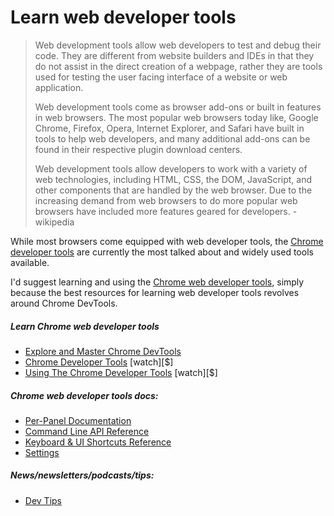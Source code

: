 # Learn web developer tools

> Web development tools allow web developers to test and debug their code. They are different from website builders and IDEs in that they do not assist in the direct creation of a webpage, rather they are tools used for testing the user facing interface of a website or web application.
>
> Web development tools come as browser add-ons or built in features in web browsers. The most popular web browsers today like, Google Chrome, Firefox, Opera, Internet Explorer, and Safari have built in tools to help web developers, and many additional add-ons can be found in their respective plugin download centers.
>
> Web development tools allow developers to work with a variety of web technologies, including HTML, CSS, the DOM, JavaScript, and other components that are handled by the web browser. Due to the increasing demand from web browsers to do more popular web browsers have included more features geared for developers. - wikipedia

While most browsers come equipped with web developer tools, the [Chrome developer tools](https://developers.google.com/web/tools/chrome-devtools/) are currently the most talked about and widely used tools available.

I'd suggest learning and using the [Chrome web developer tools](https://developers.google.com/web/tools/chrome-devtools/), simply because the best resources for learning web developer tools revolves around Chrome DevTools. 

##### Learn Chrome web developer tools

* [Explore and Master Chrome DevTools](http://discover-devtools.codeschool.com/)
* [Chrome Developer Tools](https://code.tutsplus.com/courses/chrome-developer-tools) [watch][$]
* [Using The Chrome Developer Tools](http://www.pluralsight.com/courses/chrome-developer-tools) [watch][$]

##### Chrome web developer tools docs:

* [Per-Panel Documentation](https://developers.google.com/web/tools/chrome-devtools/#docs)
* [Command Line API Reference](https://developers.google.com/web/tools/javascript/command-line/command-line-reference?hl=en)
* [Keyboard & UI Shortcuts Reference](https://developers.google.com/web/tools/iterate/inspect-styles/shortcuts)
* [Settings](https://developer.chrome.com/devtools/docs/settings)

##### News/newsletters/podcasts/tips:

* [Dev Tips](https://umaar.com/dev-tips/)





















 






